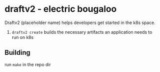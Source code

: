 # draftv2 - electric bougaloo

Draftv2 (placeholder name) helps developers get started in the k8s space.
1. `draftv2 create` builds the necessary artifacts an application needs to run on k8s
## Building

run `make` in the repo dir